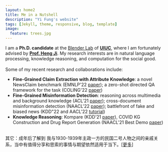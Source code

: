```yaml
---
layout: home2
title: Me in a Nutshell
description: "Yi Fung's website"
tags: [Jekyll, theme, responsive, blog, template]
image:
  feature: trees.jpg
---
```


I am a <b>Ph.D. candidate</b> at the <a href="https://blender.cs.illinois.edu/" target="_blank">Blender Lab</a> of <a href="https://cs.illinois.edu/" target="_blank"><b>UIUC</b></a>, where I am fortunately advised by <a href="https://blender.cs.illinois.edu/hengji.html" target="_blank"><b>Prof. Heng Ji</b></a>. My research interests are in natural language processing, knowledge reasoning, and computation for the social good.
<br/><br/>
Some of my recent research and collaborations include:
* <b>Fine-Grained Claim Extraction with Attribute Knowledge</b>: a novel NewsClaim benchmark (EMNLP'22 <a href="https://arxiv.org/abs/2112.08544" target="_blank">paper</a>); a zero-shot directed QA framework for the task (COLING'22 <a href="https://blender.cs.illinois.edu/paper/claimqa2022.pdf" target="_blank">paper</a>)
* <b>Fine-Grained Misinformation Detection</b>: reasoning across multimedia and background knowledge (ACL'21 <a href="http://scholar.google.es/citations?user=eUae2K0AAAAJ" target="_blank">paper</a>); cross-document misinformation detection (NAACL'22 <a href="https://aclanthology.org/2022.naacl-main.40/" target="_blank">paper</a>); battlefront of fake and biased news (KDD"22 and AACL'22 <a href="https://dl.acm.org/doi/abs/10.1145/3534678.3542615" target="_blank">tutorial</a>)
* <b>Knowledge Reasoning</b>: Kompare (KDD'21 <a href="https://dl.acm.org/doi/abs/10.1145/3447548.3467128" target="_blank">paper</a>), COVID KG Construction and Drug Report Generation (NAACL'21 Best Demo <a href="https://aclanthology.org/2021.naacl-demos.8/" target="_blank">paper</a>)

<br/>
其它：成年后了解到 我与1930-1939年主政一方的民国二号人物之间的亲戚关系，当中有值得分享和思索的事情与期望依然适用于当下。[<a href="https://yrf1.github.io/history/" target="_blank">更多</a>]


